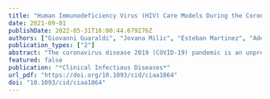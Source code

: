 ```yaml
---
title: "Human Immunodeficiency Virus (HIV) Care Models During the Coronavirus Disease 2019 (COVID-19) Era"
date: 2021-09-01
publishDate: 2022-05-31T16:00:44.679276Z
authors: ["Giovanni Guaraldi", "Jovana Milic", "Esteban Martinez", "Adeeba Kamarulzaman", "Cristina Mussini", "Laura Waters", "Anton Pozniak", "Patrick Mallon", "Jürgen K Rockstroh", "Jeffrey V Lazarus"]
publication_types: ["2"]
abstract: "The coronavirus disease 2019 (COVID-19) pandemic is an unprecedented global challenge that substantially risks reversing the progress in ending human immunodeficiency virus (HIV). At the same time, it may offer the opportunity for a new era of HIV management. This viewpoint presents the impact of COVID-19 on HIV care, including the Joint United Nations Programme on HIV/AIDS (UNAIDS) “three 90s” targets. It outlines how to enhance a patient-centered care approach, now known as the “fourth 90,” by integrating face-to-face patient–physician and telemedicine encounters. It suggests a framework for prevention and treatment of multimorbidity and frailty, to achieve a good health-related quality of life, and to preserve intrinsic capacity in all people living with HIV."
featured: false
publication: "*Clinical Infectious Diseases*"
url_pdf: "https://doi.org/10.1093/cid/ciaa1864"
doi: "10.1093/cid/ciaa1864"
---
```


